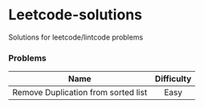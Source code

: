# Leetcode-solutions
Solutions for leetcode/lintcode problems
### Problems

| Name | Difficulty | 
| :--: | :--: |
| Remove Duplication from sorted list | Easy  | 


